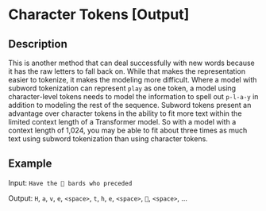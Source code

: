 # Character Tokens [Output]

## Description

This is another method that can deal successfully with new words because it has the raw letters to fall back on.
While that makes the representation easier to tokenize, it makes the modeling more difficult.
Where a model with subword tokenization can represent `play` as one token, a model using character-level tokens needs to model the information to spell out `p-l-a-y` in addition to modeling the rest of the sequence.
Subword tokens present an advantage over character tokens in the ability to fit more text within the limited context length of a Transformer model.
So with a model with a context length of 1,024, you may be able to fit about three times as much text using subword tokenization than using character tokens.

## Example

Input: `Have the 🎵 bards who preceded`

Output: `H`, `a`, `v`, `e`, `<space>`, `t`, `h`, `e`, `<space>`, `🎵`, `<space>`, ...
